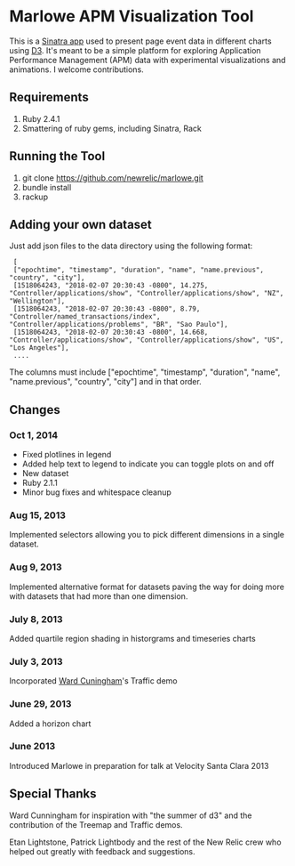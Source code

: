 Marlowe APM Visualization Tool
================

This is a [Sinatra app](http://www.sinatrarb.com/) used to present
page event data in different charts using [D3](http://d3js.org/).
It's meant to be a simple platform for exploring Application
Performance Management (APM) data with experimental visualizations and
animations.  I welcome contributions.

Requirements
---------------

1. Ruby 2.4.1
2. Smattering of ruby gems, including Sinatra, Rack

Running the Tool
----------------

1. git clone https://github.com/newrelic/marlowe.git
2. bundle install
3. rackup


Adding your own dataset
----------------
Just add json files to the data directory using the following format:

     [ 
     ["epochtime", "timestamp", "duration", "name", "name.previous", "country", "city"],
     [1518064243, "2018-02-07 20:30:43 -0800", 14.275, "Controller/applications/show", "Controller/applications/show", "NZ", "Wellington"],
     [1518064243, "2018-02-07 20:30:43 -0800", 8.79, "Controller/named_transactions/index", "Controller/applications/problems", "BR", "Sao Paulo"],
     [1518064243, "2018-02-07 20:30:43 -0800", 14.668, "Controller/applications/show", "Controller/applications/show", "US", "Los Angeles"],
     ....

The columns must include ["epochtime", "timestamp", "duration", "name", "name.previous", "country", "city"] and in that order.


Changes
------------------

### Oct 1, 2014

* Fixed plotlines in legend
* Added help text to legend to indicate you can toggle plots on and off
* New dataset
* Ruby 2.1.1
* Minor bug fixes and whitespace cleanup

### Aug 15, 2013

Implemented selectors allowing you to pick different dimensions in a
single dataset.

### Aug 9, 2013

Implemented alternative format for datasets paving the way for doing
more with datasets that had more than one dimension.

### July 8, 2013

Added quartile region shading in historgrams and timeseries charts

### July 3, 2013

Incorporated [Ward Cuningham](http://c2.org)'s Traffic demo

### June 29, 2013

Added a horizon chart

### June 2013

Introduced Marlowe in preparation for talk at Velocity Santa Clara 2013


Special Thanks
------------------

Ward Cunningham for inspiration with "the summer of d3" and the
contribution of the Treemap and Traffic demos.

Etan Lightstone, Patrick Lightbody and the rest of the New Relic crew
who helped out greatly with feedback and suggestions.

